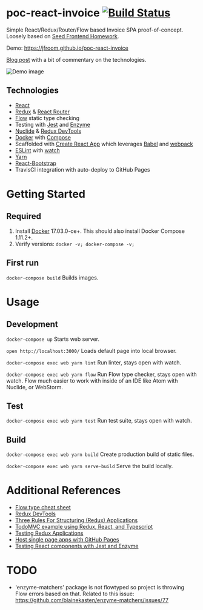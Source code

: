 # poc-react-invoice [![Build Status](https://travis-ci.org/jfroom/poc-react-invoice.svg?branch=master)](https://travis-ci.org/jfroom/poc-react-invoice)

Simple React/Redux/Router/Flow based Invoice SPA proof-of-concept. Loosely based on [Seed Frontend Homework](https://github.com/seedco/frontend-homework).

Demo: https://jfroom.github.io/poc-react-invoice

[Blog post](https://medium.com/@jfroom/invoice-prototype-react-redux-router-flow-spa-8d0b3f70499c) with a bit of commentary on the technologies.

![Demo image](https://cloud.githubusercontent.com/assets/943108/26180415/45f50b7c-3b1e-11e7-9ab0-e2b3fc753f3e.png)



## Technologies
- [React](https://facebook.github.io/react)
- [Redux](http://redux.js.org/) & [React Router](https://reacttraining.com/react-router/)
- [Flow](https://flow.org/) static type checking
- Testing with [Jest](https://facebook.github.io/jest/) and [Enzyme](http://airbnb.io/enzyme/)
- [Nuclide](https://nuclide.io/) & [Redux DevTools](https://github.com/gaearon/redux-devtools)
- [Docker](https://docs.docker.com/) with [Compose](https://docs.docker.com/compose/)
- Scaffolded with [Create React App](https://github.com/facebookincubator/create-react-app) which leverages [Babel](https://babeljs.io/) and [webpack](https://webpack.js.org)
- [ESLint](http://eslint.org/) with [watch](https://github.com/rizowski/eslint-watch)
- [Yarn](https://yarnpkg.com)
- [React-Bootstrap](https://react-bootstrap.github.io/)
- TravisCI integration with auto-deploy to GitHub Pages


# Getting Started

## Required

1. Install [Docker](https://www.docker.com/) 17.03.0-ce+. This should also install Docker Compose 1.11.2+.
2. Verify versions: `docker -v; docker-compose -v;`

## First run
`docker-compose build` Builds images.

# Usage
## Development
`docker-compose up` Starts web server.

`open http://localhost:3000/` Loads default page into local browser.

`docker-compose exec web yarn lint` Run linter, stays open with watch.

`docker-compose exec web yarn flow` Run Flow type checker, stays open with watch. Flow much easier to work with inside of an IDE like Atom with Nuclide, or WebStorm.

## Test
`docker-compose exec web yarn test` Run test suite, stays open with watch.

## Build
`docker-compose exec web yarn build` Create production build of static files.

`docker-compose exec web yarn serve-build` Serve the build locally.

# Additional References
- [Flow type cheat sheet](http://www.saltycrane.com/blog/2016/06/flow-type-cheat-sheet/)
- [Redux DevTools](https://github.com/gaearon/redux-devtools)
- [Three Rules For Structuring (Redux) Applications](https://jaysoo.ca/2016/02/28/organizing-redux-application/)
- [TodoMVC example using Redux, React, and Typescript](https://github.com/jaysoo/todomvc-redux-react-typescript)
- [Testing Redux Applications](http://randycoulman.com/blog/2016/03/15/testing-redux-applications/)
- [Host single page apps with GitHub Pages](https://github.com/rafrex/spa-github-pages)
- [Testing React components with Jest and Enzyme](https://hackernoon.com/testing-react-components-with-jest-and-enzyme-41d592c174f)

# TODO
- 'enzyme-matchers' package is not flowtyped so project is throwing Flow errors based on that. Related to this issue: https://github.com/blainekasten/enzyme-matchers/issues/77

